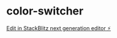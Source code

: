 # color-switcher

[Edit in StackBlitz next generation editor ⚡️](https://stackblitz.com/~/github.com/sachinkumar5086/color-switcher)